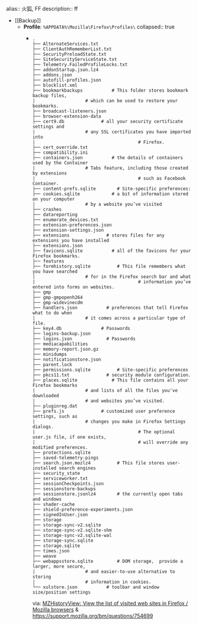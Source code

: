 alias:: 火狐, FF
description:: ff

- [[Backup]]
  - **Profile**: `%APPDATA%\Mozilla\Firefox\Profiles\`
    collapsed:: true
    - ```shell
      .
      ├── AlternateServices.txt
      ├── ClientAuthRememberList.txt
      ├── SecurityPreloadState.txt
      ├── SiteSecurityServiceState.txt
      ├── Telemetry.FailedProfileLocks.txt
      ├── addonStartup.json.lz4
      ├── addons.json
      ├── autofill-profiles.json
      ├── blocklist.xml
      ├── bookmarkbackups           # This folder stores bookmark backup files,
      |                   # which can be used to restore your bookmarks.
      ├── broadcast-listeners.json
      ├── browser-extension-data
      ├── cert9.db              # all your security certificate settings and
      |                   # any SSL certificates you have imported into
      |                                       # Firefox.
      ├── cert_override.txt
      ├── compatibility.ini
      ├── containers.json           # the details of containers used by the Container
      |                   # Tabs feature, including those created by extensions
      |                                       # such as Facebook Container.
      ├── content-prefs.sqlite        # Site-specific preferences:
      ├── cookies.sqlite            # a bit of information stored on your computer
      |                   # by a website you’ve visited
      ├── crashes
      ├── datareporting
      ├── enumerate_devices.txt
      ├── extension-preferences.json
      ├── extension-settings.json
      ├── extensions              # stores files for any extensions you have installed
      ├── extensions.json
      ├── favicons.sqlite           # all of the favicons for your Firefox bookmarks.
      ├── features
      ├── formhistory.sqlite          # This file remembers what you have searched
      |                   # for in the Firefox search bar and what
      |                                       # information you’ve entered into forms on websites.
      ├── gmp
      ├── gmp-gmpopenh264
      ├── gmp-widevinecdm
      ├── handlers.json           # preferences that tell Firefox what to do when
      |                   # it comes across a particular type of file.
      ├── key4.db               # Passwords
      ├── logins-backup.json
      ├── logins.json             # Passwords
      ├── mediacapabilities
      ├── memory-report.json.gz
      ├── minidumps
      ├── notificationstore.json
      ├── parent.lock
      ├── permissions.sqlite          # Site-specific preferences
      ├── pkcs11.txt              # security module configuration.
      ├── places.sqlite             # This file contains all your Firefox bookmarks
      |                   # and lists of all the files you've downloaded
      |                   # and websites you’ve visited.
      ├── pluginreg.dat
      ├── prefs.js              # customized user preference settings, such as
      |                   # changes you make in Firefox Settings dialogs.
      |                                       # The optional user.js file, if one exists,
      |                                       # will override any modified preferences.
      ├── protections.sqlite
      ├── saved-telemetry-pings
      ├── search.json.mozlz4          # This file stores user-installed search engines
      ├── security_state
      ├── serviceworker.txt
      ├── sessionCheckpoints.json
      ├── sessionstore-backups
      ├── sessionstore.jsonlz4        # the currently open tabs and windows
      ├── shader-cache
      ├── shield-preference-experiments.json
      ├── signedInUser.json
      ├── storage
      ├── storage-sync-v2.sqlite
      ├── storage-sync-v2.sqlite-shm
      ├── storage-sync-v2.sqlite-wal
      ├── storage-sync.sqlite
      ├── storage.sqlite
      ├── times.json
      ├── weave
      ├── webappsstore.sqlite         # DOM storage,  provide a larger, more secure,
      |                   # and easier-to-use alternative to storing
      |                   # information in cookies.
      └── xulstore.json           # toolbar and window size/position settings
      ```
      via: [MZHistoryView: View the list of visited web sites in Firefox / Mozilla browsers](http://www.nirsoft.net/utils/mozilla_history_view.html) & https://support.mozilla.org/bm/questions/754699